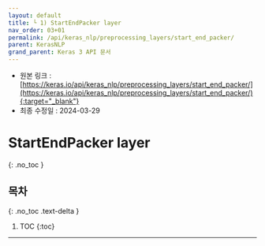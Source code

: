 ```yaml
---
layout: default
title: └ 1) StartEndPacker layer
nav_order: 03+01
permalink: /api/keras_nlp/preprocessing_layers/start_end_packer/
parent: KerasNLP
grand_parent: Keras 3 API 문서
---
```


* 원본 링크 : [https://keras.io/api/keras_nlp/preprocessing_layers/start_end_packer/](https://keras.io/api/keras_nlp/preprocessing_layers/start_end_packer/){:target="_blank"}
* 최종 수정일 : 2024-03-29

# StartEndPacker layer
{: .no_toc }

## 목차
{: .no_toc .text-delta }

1. TOC
{:toc}

---
